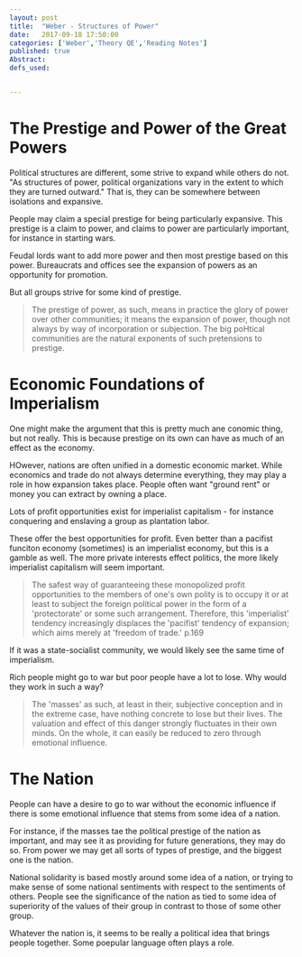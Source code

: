 ```yaml
---
layout: post
title:  "Weber - Structures of Power"
date:   2017-09-18 17:50:00
categories: ['Weber','Theory QE','Reading Notes']
published: true
Abstract:
defs_used:


---
```

# The Prestige and Power of the Great Powers

Political structures are different, some strive to expand while others do not. "As structures of power, political organizations vary in the extent to which they are turned outward." That is, they can be somewhere between isolations and expansive.

People may claim a special prestige for being particularly expansive. This prestige is a claim to power, and claims to power are particularly important, for instance in starting wars.  

Feudal lords want to add more power and then most prestige based on this power. Bureaucrats and offices see the expansion of powers as an opportunity for promotion.

But all groups strive for some kind of prestige.

>The prestige of power, as such, means in practice the glory of power
over other communities; it means the expansion of power, though not
always by way of incorporation or subjection. The big poHtical communities
are the natural exponents of such pretensions to prestige.

# Economic Foundations of Imperialism

One might make the argument that this is pretty much ane conomic thing, but not really. This is because prestige on its own can have as much of an effect as the economy.

HOwever, nations are often unified in a domestic economic market. While economics and trade do not always determine everything, they may play a role in how expansion takes place. People often want "ground rent" or money you can extract by owning a place.

Lots of profit opportunities exist for imperialist capitalism - for instance conquering and enslaving a group as plantation labor.

These offer the best opportunities for profit. Even better than a pacifist funciton economy (sometimes) is an imperialist economy, but this is a gamble as well. The more private interests effect politics, the more likely imperialist capitalism will seem important.

>The safest way of guaranteeing these monopolized profit opportunities
to the members of one's own polity is to occupy it or at least to subject
the foreign political power in the form of a 'protectorate' or some such
arrangement. Therefore, this 'imperialist' tendency increasingly displaces
the 'pacifist' tendency of expansion; which aims merely at 'freedom of
trade.' p.169

If it was a state-socialist community, we would likely see the same time of imperialism.

Rich people might go to war but poor people have a lot to lose. Why would they work in such a way?

>The 'masses' as such, at least
in their, subjective conception and in the extreme case, have nothing
concrete to lose but their lives. The valuation and effect of this danger
strongly fluctuates in their own minds. On the whole, it can easily be
reduced to zero through emotional influence.

# The Nation
People can have a desire to go to war without the economic influence if there is some emotional influence that stems from some idea of a nation.

For instance, if the masses tae the political prestige of the nation as important, and may see it as providing for future generations, they may do so. From power we may get all sorts of types of prestige, and the biggest one is the nation.

National solidarity is based mostly around some idea of a nation, or trying to make sense of some national sentiments with respect to the sentiments of others. People see the significance of the nation as tied to some idea of superiority of the values of their group in contrast to those of some other group.

Whatever the nation is, it seems to be really a political idea that brings people together. Some poepular language often plays a role. 
